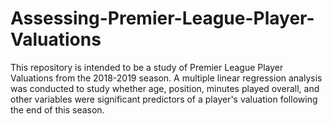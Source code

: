 # Assessing-Premier-League-Player-Valuations
This repository is intended to be a study of Premier League Player Valuations from the 2018-2019 season. A multiple linear regression analysis was conducted to study whether age, position, minutes played overall, and other variables were significant predictors of a player's valuation following the end of this season. 
